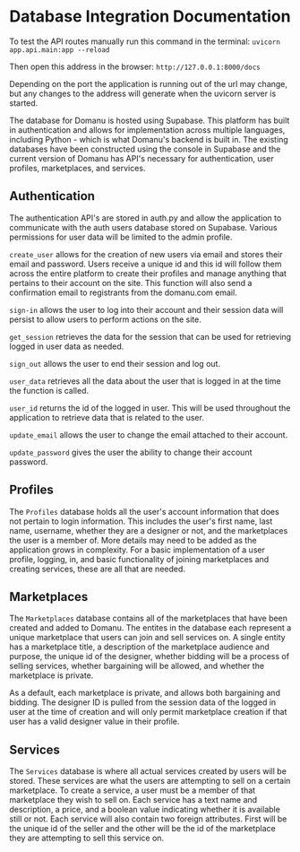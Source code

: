 # Database Integration Documentation

To test the API routes manually run this command in the terminal: `uvicorn app.api.main:app --reload`

Then open this address in the browser: `http://127.0.0.1:8000/docs`

Depending on the port the application is running out of the url may change, but any changes to the address will generate when the uvicorn server is started.

The database for Domanu is hosted using Supabase. This platform has built in authentication and allows for implementation across multiple languages, including Python - which is what Domanu's backend is built in. The existing databases have been constructed using the console in Supabase and the current version of Domanu has API's necessary for authentication, user profiles, marketplaces, and services.

## Authentication

The authentication API's are stored in auth.py and allow the application to communicate with the auth users database stored on Supabase. Various permissions for user data will be limited to the admin profile. 

`create_user` allows for the creation of new users via email and stores their email and password. Users receive a unique id and this id will follow them across the entire platform to create their profiles and manage anything that pertains to their account on the site. This function will also send a confirmation email to registrants from the domanu.com email.

`sign-in` allows the user to log into their account and their session data will persist to allow users to perform actions on the site.

`get_session` retrieves the data for the session that can be used for retrieving logged in user data as needed.

`sign_out` allows the user to end their session and log out.

`user_data` retrieves all the data about the user that is logged in at the time the function is called.

`user_id` returns the id of the logged in user. This will be used throughout the application to retrieve data that is related to the user.

`update_email` allows the user to change the email attached to their account.

`update_password` gives the user the ability to change their account password.

## Profiles

The `Profiles` database holds all the user's account information that does not pertain to login information. This includes the user's first name, last name, username, whether they are a designer or not, and the marketplaces the user is a member of. More details may need to be added as the application grows in complexity. For a basic implementation of a user profile, logging, in, and basic functionality of joining marketplaces and creating services, these are all that are needed.

## Marketplaces

The `Marketplaces` database contains all of the marketplaces that have been created and added to Domanu. The entites in the database each represent a unique marketplace that users can join and sell services on. A single entity has a marketplace title, a description of the marketplace audience and purpose, the unique id of the designer, whether bidding will be a process of selling services, whether bargaining will be allowed, and whether the marketplace is private.

As a default, each marketplace is private, and allows both bargaining and bidding. The designer ID is pulled from the session data of the logged in user at the time of creation and will only permit marketplace creation if that user has a valid designer value in their profile.

## Services

The `Services` database is where all actual services created by users will be stored. These services are what the users are attempting to sell on a certain marketplace. To create a service, a user must be a member of that marketplace they wish to sell on. Each service has a text name and description, a price, and a boolean value indicating whether it is available still or not. Each service will also contain two foreign attributes. First will be the unique id of the seller and the other will be the id of the marketplace they are attempting to sell this service on.